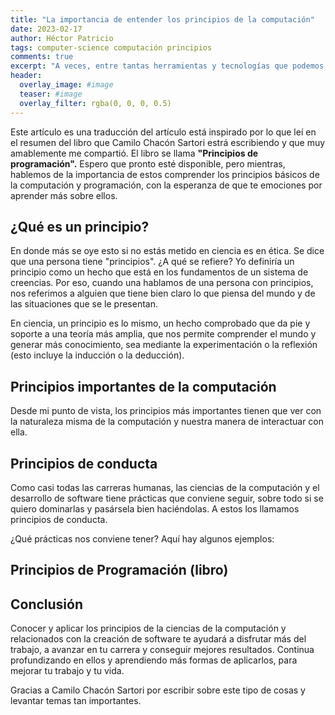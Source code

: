 ```yaml
---
title: "La importancia de entender los principios de la computación"
date: 2023-02-17
author: Héctor Patricio
tags: computer-science computación principios
comments: true
excerpt: "A veces, entre tantas herramientas y tecnologías que podemos usar día a día, nos olvidamos de los principios básicos que soportan todo lo que hacemos como desarrolladores."
header:
  overlay_image: #image
  teaser: #image
  overlay_filter: rgba(0, 0, 0, 0.5)
---
```


Este artículo es una traducción del artículo está inspirado por lo que leí en el resumen del libro que Camilo Chacón Sartori estrá escribiendo y que muy amablemente me compartió. El libro se llama **"Principios de programación".** Espero que pronto esté disponible, pero mientras, hablemos de la importancia de estos comprender los principios básicos de la computación y programación, con la esperanza de que te emociones por aprender más sobre ellos.

## ¿Qué es un principio?

En donde más se oye esto si no estás metido en ciencia es en ética. Se dice que una persona tiene "principios". ¿A qué se refiere? Yo definiría un principio como un hecho que está en los fundamentos de un sistema de creencias. Por eso, cuando una hablamos de una persona con principios, nos referimos a alguien que tiene bien claro lo que piensa del mundo y de las situaciones que se le presentan.

En ciencia, un principio es lo mismo, un hecho comprobado que da pie y soporte a una teoría más amplia, que nos permite comprender el mundo y generar más conocimiento, sea mediante la experimentación o la reflexión (esto incluye la inducción o la deducción).

## Principios importantes de la computación

Desde mi punto de vista, los principios más importantes tienen que ver con la naturaleza misma de la computación y nuestra manera de interactuar con ella.

## Principios de conducta

Como casi todas las carreras humanas, las ciencias de la computación y el desarrollo de software tiene prácticas que conviene seguir, sobre todo si se quiero dominarlas y pasársela bien haciéndolas. A estos los llamamos principios de conducta.

¿Qué prácticas nos conviene tener? Aquí hay algunos ejemplos:

## Principios de Programación (libro)

## Conclusión

Conocer y aplicar los principios de la ciencias de la computación y relacionados con la creación de software te ayudará a disfrutar más del trabajo, a avanzar en tu carrera y conseguir mejores resultados. Continua profundizando en ellos y aprendiendo más formas de aplicarlos, para mejorar tu trabajo y tu vida.

Gracias a Camilo Chacón Sartori por escribir sobre este tipo de cosas y levantar temas tan importantes.
